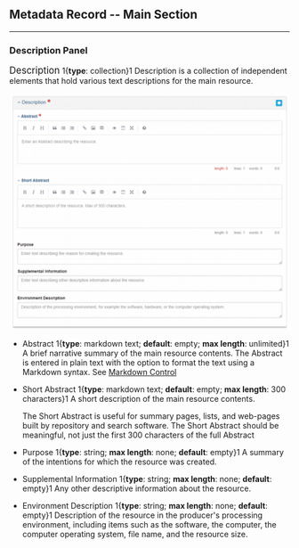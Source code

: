 ## Metadata Record -- Main Section
---

### Description Panel

<span class="md-panel" style="font-size: larger">Description</span> <i class="fa fa-asterisk required" title="Required"> </i> 1{**type**: collection}1 <span class="md-panel">Description</span> is a collection of independent elements that hold various text descriptions for the main resource. 

![Description Panel](/assets/reference/edit-objects/metadata/main/description.png)

* <span class="md-element">Abstract</span> <i class="fa fa-asterisk required" title="Required"></i> 1{**type**: markdown text; **default**: empty; **max length**: unlimited}1 A brief narrative summary of the main resource contents.  The <span class="md-element">Abstract</span> is entered in plain text with the option to format the text using a Markdown syntax.  See [Markdown Control](../../controls/markdown-control.md)

* <span class="md-element">Short Abstract</span> 1{**type**: markdown text; **default**: empty; **max length**: 300 characters}1 A short description of the main resource contents. 
 
  The <span class="md-element">Short Abstract</span> is useful for summary pages, lists, and web-pages built by repository and search software.  The <span class="md-element">Short Abstract</span> should be meaningful, not just the first 300 characters of the full <span class="md-element">Abstract</span>

* <span class="md-element">Purpose</span> 1{**type**: string; **max length**: none; **default**: empty}1 A summary of the intentions for which the resource was created.  

* <span class="md-element">Supplemental Information</span> 1{**type**: string; **max length**: none; **default**: empty}1 Any other descriptive information about the resource.  

* <span class="md-element">Environment Description</span> 1{**type**: string; **max length**: none; **default**: empty}1 Description of the resource in the producer's processing environment, including items such as the software, the computer, the computer operating system, file name, and the resource size.  
